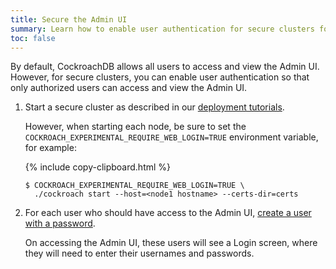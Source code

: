 ```yaml
---
title: Secure the Admin UI
summary: Learn how to enable user authentication for secure clusters for the Admin UI.
toc: false
---
```


By default, CockroachDB allows all users to access and view the Admin UI. However, for secure clusters, you can enable user authentication so that only authorized users can access and view the Admin UI.

<div id="toc"></div>

1. Start a secure cluster as described in our [deployment tutorials](secure-a-cluster.html#step-1-create-security-certificates).

    However, when starting each node, be sure to set the `COCKROACH_EXPERIMENTAL_REQUIRE_WEB_LOGIN=TRUE` environment variable, for example:

    {% include copy-clipboard.html %}
    ~~~ shell
    $ COCKROACH_EXPERIMENTAL_REQUIRE_WEB_LOGIN=TRUE \
      ./cockroach start --host=<node1 hostname> --certs-dir=certs
    ~~~

2. For each user who should have access to the Admin UI, [create a user with a password](create-user.html).

    On accessing the Admin UI, these users will see a Login screen, where they will need to enter their usernames and passwords.
